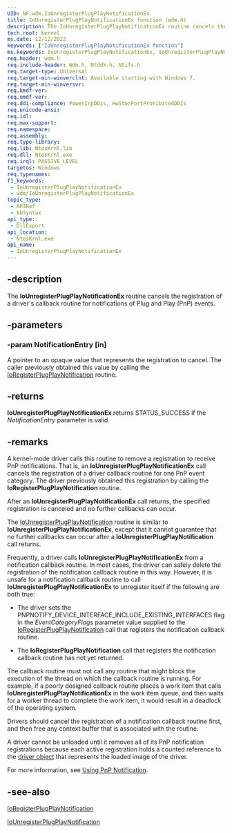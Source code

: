 ```yaml
---
UID: NF:wdm.IoUnregisterPlugPlayNotificationEx
title: IoUnregisterPlugPlayNotificationEx function (wdm.h)
description: The IoUnregisterPlugPlayNotificationEx routine cancels the registration of a driver's callback routine for notifications of Plug and Play (PnP) events.
tech.root: kernel
ms.date: 12/12/2022
keywords: ["IoUnregisterPlugPlayNotificationEx function"]
ms.keywords: IoUnregisterPlugPlayNotificationEx, IoUnregisterPlugPlayNotificationEx routine [Kernel-Mode Driver Architecture], k104_ed460118-9610-4e7b-98fe-3b1cfee74e4b.xml, kernel.iounregisterplugplaynotificationex, wdm/IoUnregisterPlugPlayNotificationEx
req.header: wdm.h
req.include-header: Wdm.h, Ntddk.h, Ntifs.h
req.target-type: Universal
req.target-min-winverclnt: Available starting with Windows 7.
req.target-min-winversvr: 
req.kmdf-ver: 
req.umdf-ver: 
req.ddi-compliance: PowerIrpDDis, HwStorPortProhibitedDDIs
req.unicode-ansi: 
req.idl: 
req.max-support: 
req.namespace: 
req.assembly: 
req.type-library: 
req.lib: NtosKrnl.lib
req.dll: NtosKrnl.exe
req.irql: PASSIVE_LEVEL
targetos: Windows
req.typenames: 
f1_keywords:
 - IoUnregisterPlugPlayNotificationEx
 - wdm/IoUnregisterPlugPlayNotificationEx
topic_type:
 - APIRef
 - kbSyntax
api_type:
 - DllExport
api_location:
 - NtosKrnl.exe
api_name:
 - IoUnregisterPlugPlayNotificationEx
---
```


## -description

The **IoUnregisterPlugPlayNotificationEx** routine cancels the registration of a driver's callback routine for notifications of Plug and Play (PnP) events.

## -parameters

### -param NotificationEntry [in]

A pointer to an opaque value that represents the registration to cancel. The caller previously obtained this value by calling the [IoRegisterPlugPlayNotification](/windows-hardware/drivers/ddi/wdm/nf-wdm-ioregisterplugplaynotification) routine.

## -returns

**IoUnregisterPlugPlayNotificationEx** returns STATUS_SUCCESS if the *NotificationEntry* parameter is valid.

## -remarks

A kernel-mode driver calls this routine to remove a registration to receive PnP notifications. That is, an **IoUnregisterPlugPlayNotificationEx** call cancels the registration of a driver callback routine for one PnP event category. The driver previously obtained this registration by calling the **IoRegisterPlugPlayNotification** routine.

After an **IoUnregisterPlugPlayNotificationEx** call returns, the specified registration is canceled and no further callbacks can occur.

The [IoUnregisterPlugPlayNotification](/windows-hardware/drivers/ddi/wdm/nf-wdm-iounregisterplugplaynotification) routine is similar to **IoUnregisterPlugPlayNotificationEx**, except that it cannot guarantee that no further callbacks can occur after a **IoUnregisterPlugPlayNotification** call returns.

Frequently, a driver calls **IoUnregisterPlugPlayNotificationEx** from a notification callback routine. In most cases, the driver can safely delete the registration of the notification callback routine in this way. However, it is unsafe for a notification callback routine to call **IoUnregisterPlugPlayNotificationEx** to unregister itself if the following are both true:

- The driver sets the PNPNOTIFY_DEVICE_INTERFACE_INCLUDE_EXISTING_INTERFACES flag in the *EventCategoryFlags* parameter value supplied to the [IoRegisterPlugPlayNotification](/windows-hardware/drivers/ddi/wdm/nf-wdm-ioregisterplugplaynotification) call that registers the notification callback routine.

- The **IoRegisterPlugPlayNotification** call that registers the notification callback routine has not yet returned.

The callback routine must not call any routine that might block the execution of the thread on which the callback routine is running. For example, if a poorly designed callback routine places a work item that calls **IoUnregisterPlugPlayNotificationEx** in the work item queue, and then waits for a worker thread to complete the work item, it would result in a deadlock of the operating system.

Drivers should cancel the registration of a notification callback routine first, and then free any context buffer that is associated with the routine.

A driver cannot be unloaded until it removes all of its PnP notification registrations because each active registration holds a counted reference to the [driver object](/windows-hardware/drivers/kernel/introduction-to-driver-objects) that represents the loaded image of the driver.

For more information, see [Using PnP Notification](/windows-hardware/drivers/kernel/using-pnp-notification).

## -see-also

[IoRegisterPlugPlayNotification](/windows-hardware/drivers/ddi/wdm/nf-wdm-ioregisterplugplaynotification)

[IoUnregisterPlugPlayNotification](/windows-hardware/drivers/ddi/wdm/nf-wdm-iounregisterplugplaynotification)

